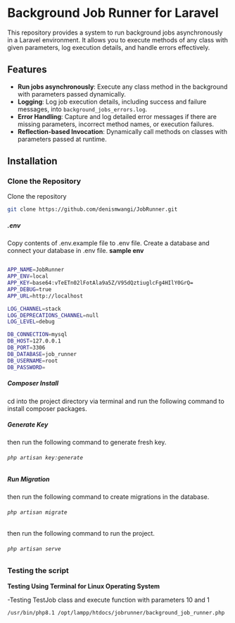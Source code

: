 # Background Job Runner for Laravel

This repository provides a system to run background jobs asynchronously in a Laravel environment. It allows you to execute methods of any class with given parameters, log execution details, and handle errors effectively.

## Features
- **Run jobs asynchronously**: Execute any class method in the background with parameters passed dynamically.
- **Logging**: Log job execution details, including success and failure messages, into `background_jobs_errors.log`.
- **Error Handling**: Capture and log detailed error messages if there are missing parameters, incorrect method names, or execution failures.
- **Reflection-based Invocation**: Dynamically call methods on classes with parameters passed at runtime.


## Installation

### Clone the Repository

Clone the repository
```bash
git clone https://github.com/denismwangi/JobRunner.git
```

##### .env
Copy contents of .env.example file to .env file. Create a database and connect your database in .env file.
**sample env**
```bash

APP_NAME=JobRunner
APP_ENV=local
APP_KEY=base64:vTeETn02lFotAla9a5Z/V95dQztiuglcFg4HIlY0GrQ=
APP_DEBUG=true
APP_URL=http://localhost

LOG_CHANNEL=stack
LOG_DEPRECATIONS_CHANNEL=null
LOG_LEVEL=debug

DB_CONNECTION=mysql
DB_HOST=127.0.0.1
DB_PORT=3306
DB_DATABASE=job_runner
DB_USERNAME=root
DB_PASSWORD=


```
##### Composer Install
cd into the project directory via terminal and run the following  command to install composer packages.

##### Generate Key
then run the following command to generate fresh key.

###### `php artisan key:generate`

##### Run Migration
then run the following command to create migrations in the database.

###### `php artisan migrate`
then run the following command to run the project.
###### `php artisan serve`

### Testing the script

**Testing Using Terminal for Linux Operating System**

-Testing TestJob class and execute function with parameters 10 and 1
```bash 
/usr/bin/php8.1 /opt/lampp/htdocs/jobrunner/background_job_runner.php 'App\Jobs\TestJob' execute '[10,1]' 
```


